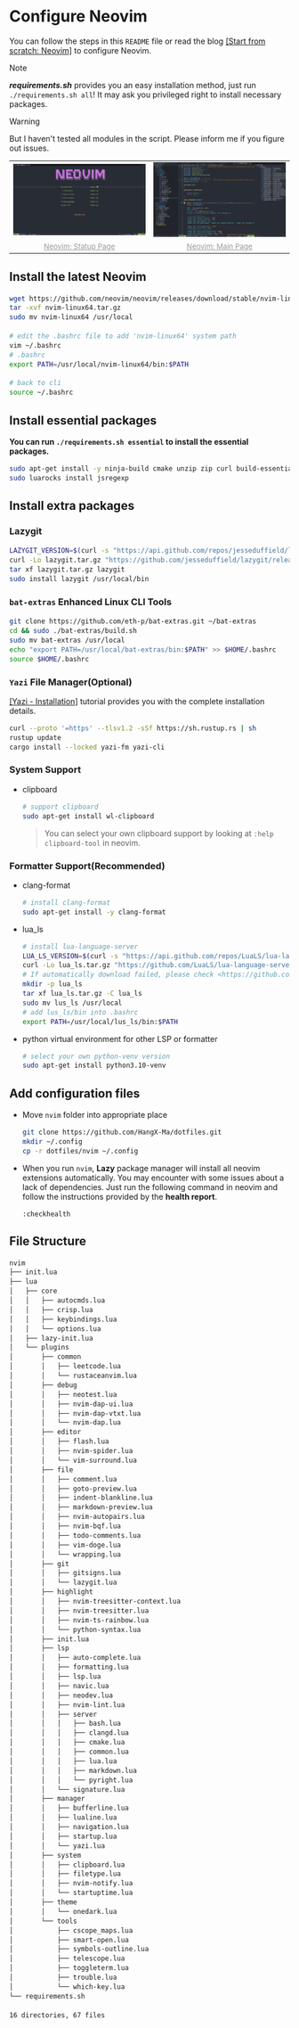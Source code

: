# Configure Neovim

You can follow the steps in this `README` file or read the blog [\[Start from scratch: Neovim\]](https://hangx-ma.github.io/2023/06/23/neovim-config.html) to configure Neovim.

> [!NOTE]
> **_requirements.sh_** provides you an easy installation method, just run `./requirements.sh all`! It may ask you privileged right to install necessary packages.

> [!WARNING]
> But I haven't tested all modules in the script. Please inform me if you figure out issues.

<div class="dino" align="center">
  <table>
    <tr>
      <td><img src="./assets/nvim-statup.png" alt="Neovim: Statup Page" width=400 />
      <td><img src="./assets/nvim-main.png" alt="Neovim: Main Page" width=400 />
    </tr>
    <tr>
      <td align="center"><font size="2" color="#999"><u>Neovim: Statup Page</u></font></td>
      <td align="center"><font size="2" color="#999"><u>Neovim: Main Page</u></font></td>
    </tr>
  </table>
</div>

## Install the latest Neovim

```bash
wget https://github.com/neovim/neovim/releases/download/stable/nvim-linux64.tar.gz
tar -xvf nvim-linux64.tar.gz
sudo mv nvim-linux64 /usr/local

# edit the .bashrc file to add 'nvim-linux64' system path
vim ~/.bashrc
# .bashrc
export PATH=/usr/local/nvim-linux64/bin:$PATH

# back to cli
source ~/.bashrc
```

## Install essential packages

**You can run `./requirements.sh essential` to install the essential packages.**

```bash
sudo apt-get install -y ninja-build cmake unzip zip curl build-essential luarocks lua5.3 liblua5.3-dev npm fd-find ripgrep global sqlite3 libsqlite3-dev bat
sudo luarocks install jsregexp
```

## Install extra packages

### Lazygit

```bash
LAZYGIT_VERSION=$(curl -s "https://api.github.com/repos/jesseduffield/lazygit/releases/latest" | grep -Po '"tag_name": "v\K[^"]*')
curl -Lo lazygit.tar.gz "https://github.com/jesseduffield/lazygit/releases/latest/download/lazygit_${LAZYGIT_VERSION}_Linux_x86_64.tar.gz"
tar xf lazygit.tar.gz lazygit
sudo install lazygit /usr/local/bin
```

### `bat-extras` Enhanced Linux CLI Tools

```bash
git clone https://github.com/eth-p/bat-extras.git ~/bat-extras
cd && sudo ./bat-extras/build.sh
sudo mv bat-extras /usr/local
echo "export PATH=/usr/local/bat-extras/bin:$PATH" >> $HOME/.bashrc
source $HOME/.bashrc
```

### `Yazi` File Manager(Optional)

[\[Yazi - Installation\]](https://yazi-rs.github.io/docs/installation) tutorial provides you with the complete installation details.

```bash
curl --proto '=https' --tlsv1.2 -sSf https://sh.rustup.rs | sh
rustup update
cargo install --locked yazi-fm yazi-cli
```

### System Support

- clipboard

  ```bash
  # support clipboard
  sudo apt-get install wl-clipboard
  ```

  > You can select your own clipboard support by looking at `:help clipboard-tool` in neovim.

### Formatter Support(Recommended)

- clang-format

  ```bash
  # install clang-format
  sudo apt-get install -y clang-format
  ```

- lua_ls

  ```bash
  # install lua-language-server
  LUA_LS_VERSION=$(curl -s "https://api.github.com/repos/LuaLS/lua-language-server/releases/latest" | grep -Po '"tag_name": "\K[^"]*')
  curl -Lo lua_ls.tar.gz "https://github.com/LuaLS/lua-language-server/releases/latest/download/lua-language-server-${LUA_LS_VERSION}-linux-x64.tar.gz"
  # If automatically download failed, please check <https://github.com/LuaLS/lua-language-server/releases>
  mkdir -p lua_ls
  tar xf lua_ls.tar.gz -C lua_ls
  sudo mv lus_ls /usr/local
  # add lus_ls/bin into .bashrc
  export PATH=/usr/local/lus_ls/bin:$PATH
  ```

- python virtual environment for other LSP or formatter

  ```bash
  # select your own python-venv version
  sudo apt-get install python3.10-venv
  ```

## Add configuration files

- Move `nvim` folder into appropriate place

  ```bash
  git clone https://github.com/HangX-Ma/dotfiles.git
  mkdir ~/.config
  cp -r dotfiles/nvim ~/.config
  ```

- When you run `nvim`, **Lazy** package manager will install all neovim extensions automatically. You may encounter with some issues about a lack of dependencies. Just run the following command in neovim and follow the instructions provided by the **health report**.

  ```vim
  :checkhealth
  ```

## File Structure

```txt
nvim
├── init.lua
├── lua
│   ├── core
│   │   ├── autocmds.lua
│   │   ├── crisp.lua
│   │   ├── keybindings.lua
│   │   └── options.lua
│   ├── lazy-init.lua
│   └── plugins
│       ├── common
│       │   ├── leetcode.lua
│       │   └── rustaceanvim.lua
│       ├── debug
│       │   ├── neotest.lua
│       │   ├── nvim-dap-ui.lua
│       │   ├── nvim-dap-vtxt.lua
│       │   └── nvim-dap.lua
│       ├── editor
│       │   ├── flash.lua
│       │   ├── nvim-spider.lua
│       │   └── vim-surround.lua
│       ├── file
│       │   ├── comment.lua
│       │   ├── goto-preview.lua
│       │   ├── indent-blankline.lua
│       │   ├── markdown-preview.lua
│       │   ├── nvim-autopairs.lua
│       │   ├── nvim-bqf.lua
│       │   ├── todo-comments.lua
│       │   ├── vim-doge.lua
│       │   └── wrapping.lua
│       ├── git
│       │   ├── gitsigns.lua
│       │   └── lazygit.lua
│       ├── highlight
│       │   ├── nvim-treesitter-context.lua
│       │   ├── nvim-treesitter.lua
│       │   ├── nvim-ts-rainbow.lua
│       │   └── python-syntax.lua
│       ├── init.lua
│       ├── lsp
│       │   ├── auto-complete.lua
│       │   ├── formatting.lua
│       │   ├── lsp.lua
│       │   ├── navic.lua
│       │   ├── neodev.lua
│       │   ├── nvim-lint.lua
│       │   ├── server
│       │   │   ├── bash.lua
│       │   │   ├── clangd.lua
│       │   │   ├── cmake.lua
│       │   │   ├── common.lua
│       │   │   ├── lua.lua
│       │   │   ├── markdown.lua
│       │   │   └── pyright.lua
│       │   └── signature.lua
│       ├── manager
│       │   ├── bufferline.lua
│       │   ├── lualine.lua
│       │   ├── navigation.lua
│       │   ├── startup.lua
│       │   └── yazi.lua
│       ├── system
│       │   ├── clipboard.lua
│       │   ├── filetype.lua
│       │   ├── nvim-notify.lua
│       │   └── startuptime.lua
│       ├── theme
│       │   └── onedark.lua
│       └── tools
│           ├── cscope_maps.lua
│           ├── smart-open.lua
│           ├── symbols-outline.lua
│           ├── telescope.lua
│           ├── toggleterm.lua
│           ├── trouble.lua
│           └── which-key.lua
└── requirements.sh

16 directories, 67 files
```
